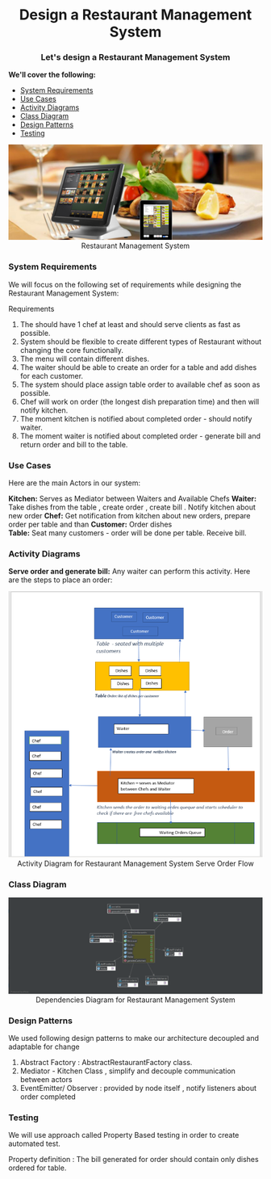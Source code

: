 <h1 align="center">Design a Restaurant Management System</h1>
<h3 align="center">Let's design a Restaurant Management System</h3>

**We'll cover the following:**

* [System Requirements](#system-requirements)
* [Use Cases ](#use-cases)
* [Activity Diagrams](#activity-diagrams)
* [Class Diagram](#class-diagram)
* [Design Patterns](#design-patterns)
* [Testing](#testing)

<p align="center">
    <img src="/media/restaraunt-management.png" alt="Restaurant Management System">
    <br />
    Restaurant Management System
</p>

### System Requirements

We will focus on the following  set of requirements while designing the Restaurant Management System:

  
Requirements 

1. The should have 1 chef at least and should serve clients as fast as possible.
2. System should be flexible to create different types of  Restaurant without changing the core functionally.
3. The menu will contain different dishes.
4. The waiter should be able to create an order for a table and add dishes for each customer.
5. The system should place assign table order to available chef as soon as possible.
6. Chef will work on order (the longest dish preparation time) and then will notify kitchen.
7. The moment kitchen is notified about completed order  -  should notify waiter.
8. The moment waiter is notified about completed order  - generate bill and return order and bill to the table.


### Use Cases

Here are the main Actors in our system:

**Kitchen:** Serves as Mediator between Waiters and Available Chefs
**Waiter:**  Take dishes from the table , create order , create bill . Notify kitchen about new order
**Chef:** Get notification from kitchen about new orders, prepare order per table and than 
**Customer:** Order dishes  
**Table:** Seat many customers - order will be done per table. Receive bill.

### Activity Diagrams

**Serve order and generate bill:** Any waiter can perform this activity. Here are the steps to place an order:

<p align="center">
    <img src="/media/flow-diagramm.png" alt="Restaurant Management System Serve Table Order Flow">
    <br />
    Activity Diagram for Restaurant Management System Serve Order Flow
</p>


### Class Diagram
<p align="center">
    <img src="/media/deps-diagramm.png" alt="Restaurant Management Dependencies Diagram">
    <br />
    Dependencies Diagram for Restaurant Management System
</p>


### Design Patterns
We used following design patterns to make our architecture decoupled and adaptable for change

1. Abstract Factory : AbstractRestaurantFactory class. 
2. Mediator  - Kitchen Class , simplify and decouple communication between actors
3. EventEmitter/ Observer : provided by node itself , notify listeners about order completed

### Testing 
We will use approach called Property Based testing in order to create automated test.

Property definition :
The bill generated for order should contain only dishes ordered for table.



 







